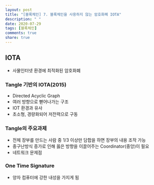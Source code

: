 ```yaml
---
layout: post
title: "[블록체인] 7. 블록체인을 사용하지 않는 암호화폐 IOTA"
description: " "
date: 2020-07-29
tags: [블록체인]
comments: true
share: true
---
```



## IOTA

- 사물인터넷 환경에 최적화된 암호화폐

### Tangle 기반의 IOTA(2015)

- Directed Acyclic Graph
- 여러 방향으로 뻗어나가는 구조
- IOT 환경과 유사
- 초소형, 경량화되어 저전력으로 구동

### Tangle의 주요과제

- 전체 장부를 만드는 사람 중 1/3 이상만 담합을 하면 장부의 내용 조작 가능
- 중구난방식 증가로 인해 옳은 방향을 이끌어주는 Coordinator(중앙)이 필요
- 네트워크 문제점

### One Time Signature

- 양자 컴퓨터에 강한 내성을 가지게 됨
